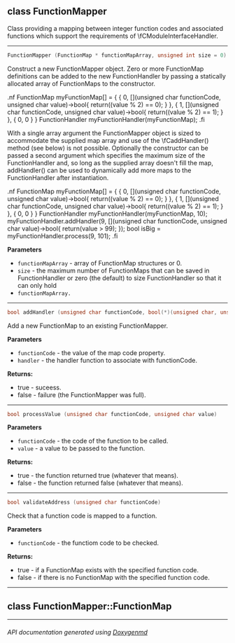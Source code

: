 ## class FunctionMapper

Class providing a mapping between integer function codes and associated functions which support the requirements of \fCModuleInterfaceHandler.  

---

```c++
FunctionMapper (FunctionMap * functionMapArray, unsigned int size = 0)
```
Construct a new FunctionMapper object. Zero or more FunctionMap definitions can be added to the new FunctionHandler by passing a statically allocated array of FunctionMaps to the constructor. 
 
.nf
FunctionMap myFunctionMap[] = {
  { 0, [](unsigned char functionCode, unsigned char value)->bool{ return((value % 2) == 0); } },
  { 1, [](unsigned char functionCode, unsigned char value)->bool{ return((value % 2) == 1); } },
  { 0, 0 }
}
FunctionHandler myFunctionHandler(myFunctionMap);
.fi
 
 With a single array argument the FunctionMapper object is sized to accommodate the supplied map array and use of the \fCaddHandler() method (see below) is not possible. 
 Optionally the constructor can be passed a second argument which specifies the maximum size of the FunctionHandler and, so long as the supplied array doesn't fill the map, addHandler() can be used to dynamically add more maps to the FunctionHandler after instantiation. 
 
.nf
FunctionMap myFunctionMap[] = {
  { 0, [](unsigned char functionCode, unsigned char value)->bool{ return((value % 2) == 0); } },
  { 1, [](unsigned char functionCode, unsigned char value)->bool{ return((value % 2) == 1); } },
  { 0, 0 }
}
FunctionHandler myFunctionHandler(myFunctionMap, 10);
myFunctionHandler.addHandler(9, [](unsigned char functionCode, unsigned char value)->bool{ return(value > 99); });
bool isBig = myFunctionHandler.process(9, 101);
.fi
 
 

**Parameters**
- `functionMapArray` - array of FunctionMap structures or 0. 
- `size` - the maximum number of FunctionMaps that can be saved in FunctionHandler or zero (the default) to size FunctionHandler so that it can only hold
- `functionMapArray.` 

---

```c++
bool addHandler (unsigned char functionCode, bool(*)(unsigned char, unsigned char) handler)
```
Add a new FunctionMap to an existing FunctionMapper. 

**Parameters**
- `functionCode` - the value of the map code property. 
- `handler` - the handler function to associate with functionCode. 

**Returns:**
- true - suceess. 
- false - failure (the FunctionMapper was full). 

---

```c++
bool processValue (unsigned char functionCode, unsigned char value)
```

**Parameters**
- `functionCode` - the code of the function to be called. 
- `value` - a value to be passed to the function. 

**Returns:**
- true - the function returned true (whatever that means). 
- false - the function returned false (whatever that means). 

---

```c++
bool validateAddress (unsigned char functionCode)
```
Check that a function code is mapped to a function. 

**Parameters**
- `functionCode` - the functiom code to be checked. 

**Returns:**
- true - if a FunctionMap exists with the specified function code. 
- false - if there is no FunctionMap with the specified function code. 

---

## class FunctionMapper::FunctionMap



---

###### API documentation generated using [Doxygenmd](https://github.com/d99kris/doxygenmd)

